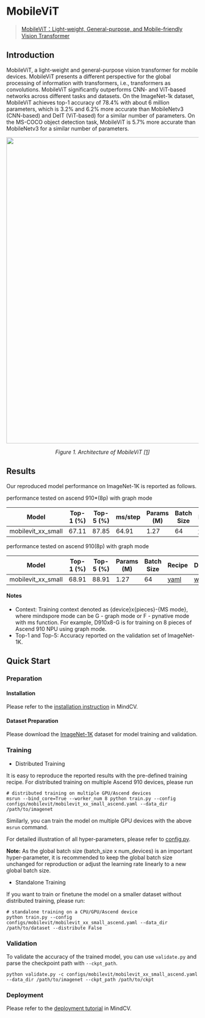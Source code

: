 # MobileViT
> [MobileViT：Light-weight, General-purpose, and Mobile-friendly Vision Transformer](https://arxiv.org/pdf/2110.02178.pdf)

## Introduction

MobileViT, a light-weight and general-purpose vision transformer for mobile devices. MobileViT presents a different perspective for the global processing of information with transformers, i.e., transformers as convolutions. MobileViT significantly outperforms CNN- and ViT-based networks across different tasks and datasets. On the ImageNet-1k dataset, MobileViT achieves top-1 accuracy of 78.4% with about 6 million parameters, which is 3.2% and 6.2% more accurate than MobileNetv3 (CNN-based) and DeIT (ViT-based) for a similar number of parameters. On the MS-COCO object detection task, MobileViT is 5.7% more accurate than MobileNetv3 for a similar number of parameters.

<p align="center">
  <img src="https://user-images.githubusercontent.com/64628185/229476902-1b97496a-4a38-40ca-9e50-a88c52defcbb.png" width=800 />
</p>
<p align="center">
  <em>Figure 1. Architecture of MobileViT [<a href="#references">1</a>] </em>
</p>

## Results

Our reproduced model performance on ImageNet-1K is reported as follows.

performance tested on ascend 910*(8p) with graph mode

<div align="center">

| Model              | Top-1 (%) | Top-5 (%) | ms/step | Params (M) | Batch Size | Recipe                                                                                                     | Download                                                                                                          |
| ------------------ | --------- | --------- | ------- | ---------- | ---------- | ---------------------------------------------------------------------------------------------------------- | ----------------------------------------------------------------------------------------------------------------- |
| mobilevit_xx_small | 67.11     | 87.85     | 64.91   | 1.27       | 64         | [yaml](https://github.com/mindspore-lab/mindcv/blob/main/configs/mobilevit/mobilevit_xx_small_ascend.yaml) | [weights](https://download-mindspore.osinfra.cn/toolkits/mindcv/mobilevit/mobilevit_xx_small-6f2745c3-910v2.ckpt) |


</div>

performance tested on ascend 910(8p) with graph mode

<div align="center">

| Model              | Top-1 (%) | Top-5 (%) | Params (M) | Batch Size | Recipe                                                                                                     | Download                                                                                            |
| ------------------ | --------- | --------- | ---------- | ---------- | ---------------------------------------------------------------------------------------------------------- | --------------------------------------------------------------------------------------------------- |
| mobilevit_xx_small | 68.91     | 88.91     | 1.27       | 64         | [yaml](https://github.com/mindspore-lab/mindcv/blob/main/configs/mobilevit/mobilevit_xx_small_ascend.yaml) | [weights](https://download.mindspore.cn/toolkits/mindcv/mobilevit/mobilevit_xx_small-af9da8a0.ckpt) |


</div>

#### Notes

- Context: Training context denoted as {device}x{pieces}-{MS mode}, where mindspore mode can be G - graph mode or F - pynative mode with ms function. For example, D910x8-G is for training on 8 pieces of Ascend 910 NPU using graph mode.
- Top-1 and Top-5: Accuracy reported on the validation set of ImageNet-1K.

## Quick Start

### Preparation

#### Installation
Please refer to the [installation instruction](https://github.com/mindspore-ecosystem/mindcv#installation) in MindCV.

#### Dataset Preparation
Please download the [ImageNet-1K](https://www.image-net.org/challenges/LSVRC/2012/index.php) dataset for model training and validation.

### Training

* Distributed Training

It is easy to reproduce the reported results with the pre-defined training recipe. For distributed training on multiple Ascend 910 devices, please run

```shell
# distributed training on multiple GPU/Ascend devices
msrun --bind_core=True --worker_num 8 python train.py --config configs/mobilevit/mobilevit_xx_small_ascend.yaml --data_dir /path/to/imagenet
```


Similarly, you can train the model on multiple GPU devices with the above `msrun` command.

For detailed illustration of all hyper-parameters, please refer to [config.py](https://github.com/mindspore-lab/mindcv/blob/main/config.py).

**Note:**  As the global batch size  (batch_size x num_devices) is an important hyper-parameter, it is recommended to keep the global batch size unchanged for reproduction or adjust the learning rate linearly to a new global batch size.

* Standalone Training

If you want to train or finetune the model on a smaller dataset without distributed training, please run:

```shell
# standalone training on a CPU/GPU/Ascend device
python train.py --config configs/mobilevit/mobilevit_xx_small_ascend.yaml --data_dir /path/to/dataset --distribute False
```

### Validation

To validate the accuracy of the trained model, you can use `validate.py` and parse the checkpoint path with `--ckpt_path`.

```
python validate.py -c configs/mobilevit/mobilevit_xx_small_ascend.yaml --data_dir /path/to/imagenet --ckpt_path /path/to/ckpt
```

### Deployment

Please refer to the [deployment tutorial](https://mindspore-lab.github.io/mindcv/tutorials/deployment/) in MindCV.
